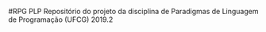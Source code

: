 #RPG PLP 
Repositório do projeto da disciplina de Paradigmas de Linguagem de Programação (UFCG) 2019.2
